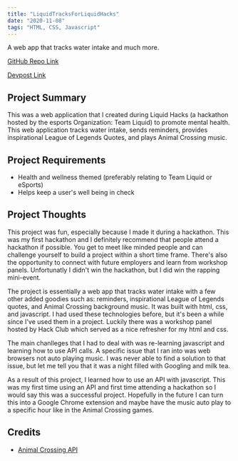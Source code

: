 ```yaml
---
title: "LiquidTracksForLiquidHacks"
date: "2020-11-08"
tags: "HTML, CSS, Javascript"
---
```

A web app that tracks water intake and much more.


[GitHub Repo Link](https://github.com/JasonTuyen/LiquidTrackForLiquidHacks)


[Devpost Link](https://devpost.com/software/liquidtracksforliquidhacks)


## Project Summary
This was a web application that I created during Liquid Hacks (a hackathon hosted by the esports Organization: Team Liquid) to promote mental health. This web application tracks water intake, sends reminders, provides inspirational League of Legends Quotes, and plays Animal Crossing music.


## Project Requirements
* Health and wellness themed (preferably relating to Team Liquid or eSports)
* Helps keep a user's well being in check


## Project Thoughts
This project was fun, especially because I made it during a hackathon.
This was my first hackathon and I definitely recommend that people attend a hackathon if possible.
You get to meet like minded people and can challenge yourself to build a project within a short time frame.
There's also the opportunity to connect with future employers and learn from workshop panels.
Unfortunatly I didn't win the hackathon, but I did win the rapping mini-event.


The project is essentially a web app that tracks water intake with a few other added goodies such as: reminders, inspirational League of Legends quotes, and Animal Crossing background music.
It was built with html, css, and javascript. 
I had used these technologies before, but it's been a while since I've used them in a project.
Luckily there was a workshop panel hosted by Hack Club which served as a nice refresher for my html and css.


The main chanlleges that I had to deal with was re-learning javascript and learning how to use API calls. 
A specific issue that I ran into was web browsers not auto playing music.
I was never able to find a solution to that issue, but let me tell you that it was a night filled with Googling and milk tea.


As a result of this project, I learned how to use an API with javascript. 
This was my first time using an API and first time attending a hackathon so I would say this was a successful project.
Hopefully in the future I can turn this into a Google Chrome extension and maybe have the music auto play to a specific hour like in the Animal Crossing games.


## Credits
* [Animal Crossing API](http://acnhapi.com/)